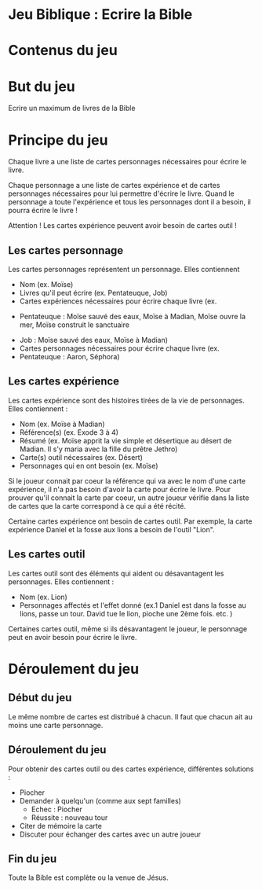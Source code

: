 # Jeu Biblique : Ecrire la Bible

# Contenus du jeu

# But du jeu

Ecrire un maximum de livres de la Bible

# Principe du jeu

Chaque livre a une liste de cartes personnages nécessaires pour écrire le livre.

Chaque personnage a une liste de cartes expérience et de cartes personnages nécessaires pour lui permettre d'écrire le livre. Quand le personnage a toute l'expérience et tous les personnages dont il a besoin, il pourra écrire le livre !

Attention ! Les cartes expérience peuvent avoir besoin de cartes outil !

## Les cartes personnage

Les cartes personnages représentent un personnage. Elles contiennent 

* Nom (ex. Moïse)
* Livres qu'il peut écrire (ex. Pentateuque, Job)
* Cartes expériences nécessaires pour écrire chaque livre (ex.
+ Pentateuque : Moïse sauvé des eaux, Moïse à Madian, Moïse ouvre la mer, Moïse construit le sanctuaire
 * Job : Moïse sauvé des eaux, Moïse à Madian)
* Cartes personnages nécessaires pour écrire chaque livre (ex.
 * Pentateuque : Aaron, Séphora)

## Les cartes expérience

Les cartes expérience sont des histoires tirées de la vie de personnages. Elles contiennent :

* Nom (ex. Moïse à Madian)
* Référence(s) (ex. Exode 3 à 4)
* Résumé (ex. Moïse apprit la vie simple et désertique au désert de Madian. Il s'y maria avec la fille du prêtre Jethro)
* Carte(s) outil nécessaires (ex. Désert)
* Personnages qui en ont besoin (ex. Moïse)

Si le joueur connait par coeur la référence qui va avec le nom d'une carte expérience, il n'a pas besoin d'avoir la carte pour écrire le livre. Pour prouver qu'il connait la carte par coeur, un autre joueur vérifie dans la liste de cartes que la carte correspond à ce qui a été récité.

Certaine cartes expérience ont besoin de cartes outil. Par exemple, la carte expérience Daniel et la fosse aux lions a besoin de l'outil "Lion".

## Les cartes outil

Les cartes outil sont des éléments qui aident ou désavantagent les personnages. Elles contiennent :

* Nom (ex. Lion)
* Personnages affectés et l'effet donné (ex.1 Daniel est dans la fosse au lions, passe un tour. David tue le lion, pioche une 2ème fois. etc. )

Certaines cartes outil, même si ils désavantagent le joueur, le personnage peut en avoir besoin pour écrire le livre.

# Déroulement du jeu

## Début du jeu

Le même nombre de cartes est distribué à chacun.
Il faut que chacun ait au moins une carte personnage.

## Déroulement du jeu

Pour obtenir des cartes outil ou des cartes expérience, différentes solutions :

* Piocher
* Demander à quelqu'un (comme aux sept familles)
  * Echec : Piocher
  * Réussite : nouveau tour
* Citer de mémoire la carte
* Discuter pour échanger des cartes avec un autre joueur

## Fin du jeu

Toute la Bible est complète ou la venue de Jésus.
